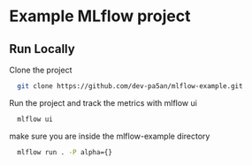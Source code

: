 # Example MLflow project


## Run Locally

Clone the project

```bash
  git clone https://github.com/dev-pa5an/mlflow-example.git
```

Run the project and track the metrics with mlflow ui

```bash
  mlflow ui
```

make sure you are inside the mlflow-example directory
```bash
  mlflow run . -P alpha={}
```


